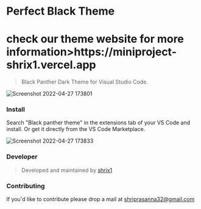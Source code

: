 <h1>Perfect Black Theme</h1>

<h1>check our theme website for more information>https://miniproject-shrix1.vercel.app</h1>

> Black Panther Dark Theme for Visual Studio Code.

![Screenshot 2022-04-27 173801](https://user-images.githubusercontent.com/92677078/165514904-f2d6a349-2106-42ca-a27e-c83981a519b4.jpg)

<h3>Install</h3>

Search "Black panther theme" in the extensions tab of your VS Code and install.
Or get it directly from the VS Code Marketplace.

![Screenshot 2022-04-27 173833](https://user-images.githubusercontent.com/92677078/165514918-61d432f3-eef7-4c4f-b1b1-c11c16b970c7.jpg)

<h3>Developer</h3>

> Developed and maintained by <a href="https://github.com/shrix1/Black-panther-theme" target="_blank" >shrix1</a>

<h3>Contributing</h3>
If you'd like to contribute please drop a mail at <a href="mailto:shriprasanna32@gmail.com" target="_blank"> shriprasanna32@gmail.com</a>
